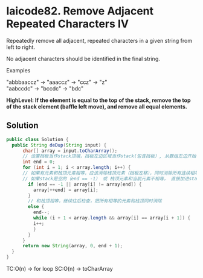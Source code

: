 # laicode82. Remove Adjacent Repeated Characters IV
Repeatedly remove all adjacent, repeated characters in a given string from left to right.   

No adjacent characters should be identified in the final string.      

Examples      

"abbbaaccz" → "aaaccz" → "ccz" → "z"      
"aabccdc" → "bccdc" → "bdc"     

**HighLevel: If the element is equal to the top of the stack, remove the top of the stack element (baffle left move), and remove all equal elements.**
## Solution
```java
public class Solution {
  public String deDup(String input) {
      char[] array = input.toCharArray();
      // 设置挡板当作stack顶端，挡板左边区域当作stack(包含挡板）, 从数组左边开始
      int end = 0;
      for (int i = 1; i < array.length; i++) {
      // 如果有元素和栈顶元素相等，应该消除栈顶元素（挡板左移），同时消除所有连续相等的元素
      // 如果stack是空的（end == -1） 或 栈顶元素和当前元素不相等， 直接加进stack（end++）
        if (end == -1 || array[i] != array[end]) {
          array[++end] = array[i];
        }
        // 和栈顶相等，继续往后检查，把所有相等的元素和栈顶同时消除
        else {
          end--;
          while (i + 1 < array.length && array[i] == array[i + 1]) {
          i++;
          }
        }
      }
      return new String(array, 0, end + 1);
  }
}

```

TC:O(n) -> for loop
SC:O(n) -> toCharArray
